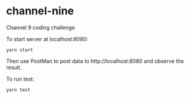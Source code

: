 # channel-nine
Channel 9 coding challenge

To start server at localhost:8080:

`yarn start`

Then use PostMan to post data to http://localhost:8080 and observe the result.

To run test:

`yarn test`
